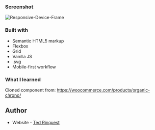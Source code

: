 
### Screenshot

![Responsive-Device-Frame](https://github.com/climb512/responsive-views-demo/assets/19371146/1d6903cd-4ac6-4000-a7ad-69c5ba34e820)


### Built with

- Semantic HTML5 markup
- Flexbox
- Grid
- Vanilla JS
- .svg
- Mobile-first workflow

### What I learned

Cloned component from:
https://woocommerce.com/products/organic-chrono/


## Author

- Website - [Ted Rinquest](https://cnxwebdesign.com/)
